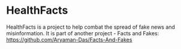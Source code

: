 
# HealthFacts
HealthFacts is a project to help combat the spread of fake news and misinformation. It is part of another project - Facts and Fakes: https://github.com/Aryaman-Das/Facts-And-Fakes
